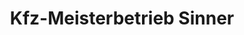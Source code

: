 ---
title: "Kfz-Meisterbetrieb Sinner"
url: /duvensee/kfz-meisterbetrieb-sinner/
shop: Autowerkstatt
---